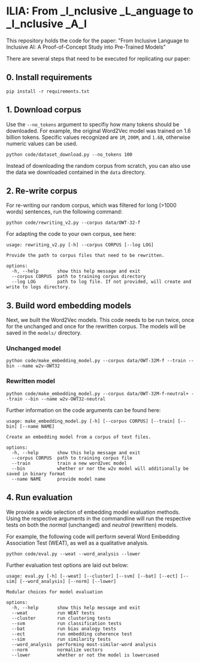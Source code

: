 # ILIA: From _I_nclusive _L_anguage to _I_nclusive _A_I

This repository holds the code for the paper: "From Inclusive Language to Inclusive AI: A Proof-of-Concept Study into Pre-Trained Models"

There are several steps that need to be executed for replicating our paper:

## 0. Install requirements

```commandline
pip install -r requirements.txt
```

## 1. Download corpus

Use the `--no_tokens` argument to specifiy how many tokens should be downloaded. For example, the original Word2Vec model
was trained on 1.6 billion tokens. Specific values recognized are `1M`, `200M`, and `1.6B`, otherwise numeric values can be used.

```commandline
python code/dataset_download.py --no_tokens 100
```

Instead of downloading the random corpus from scratch, you can also use the data we downloaded contained in the `data` directory.

## 2. Re-write corpus

For re-writing our random corpus, which was filtered for long (>1000 words) sentences, run the following command:
```commandline
python code/rewriting_v2.py --corpus data/OWT-32-f
```
For adapting the code to your own corpus, see here:
```commandline
usage: rewriting_v2.py [-h] --corpus CORPUS [--log LOG]

Provide the path to corpus files that need to be rewritten.

options:
  -h, --help       show this help message and exit
  --corpus CORPUS  path to training corpus directory
  --log LOG        path to log file. If not provided, will create and write to logs directory.
```

## 3. Build word embedding models

Next, we built the Word2Vec models. This code needs to be run twice, once for the unchanged and once for the rewritten
corpus. The models will be saved in the `models/` directory.

### Unchanged model

```commandline
python code/make_embedding_model.py --corpus data/OWT-32M-f --train --bin --name w2v-OWT32
```

### Rewritten model
```commandline
python code/make_embedding_model.py --corpus data/OWT-32M-f-neutral+ --train --bin --name w2v-OWT32-neutral
```

Further information on the code arguments can be found here:
```commandline
usage: make_embedding_model.py [-h] [--corpus CORPUS] [--train] [--bin] [--name NAME]

Create an embedding model from a corpus of text files.

options:
  -h, --help       show this help message and exit
  --corpus CORPUS  path to training corpus file
  --train          train a new word2vec model
  --bin            whether or nor the w2v model will additionally be saved in binary format
  --name NAME      provide model name
```

## 4. Run evaluation
We provide a wide selection of embedding model evaluation methods. Using the respective arguments in the commandline
will run the respective tests on both the _normal_ (unchanged) and _neutral_ (rewritten) models.

For example, the following code will perform several Word Embedding Association Test (WEAT), as well as a qualitative analysis.

```commandline
python code/eval.py --weat --word_analysis --lower
```

Further evaluation test options are laid out below:

```commandline
usage: eval.py [-h] [--weat] [--cluster] [--svm] [--bat] [--ect] [--sim] [--word_analysis] [--norm] [--lower]

Modular choices for model evaluation

options:
  -h, --help       show this help message and exit
  --weat           run WEAT tests
  --cluster        run clustering tests
  --svm            run classification tests
  --bat            run bias analogy tests
  --ect            run embedding coherence test
  --sim            run similarity tests
  --word_analysis  performing most-similar-word analysis
  --norm           normalize vectors
  --lower          whether or not the model is lowercased
```
